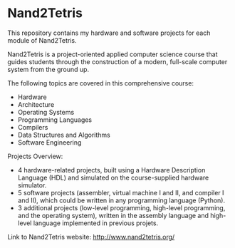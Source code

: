# Nand2Tetris

This repository contains my hardware and software projects for each module of Nand2Tetris.

Nand2Tetris is a project-oriented applied computer science course that guides students through the construction of a modern, full-scale computer system from the ground up.

The following topics are covered in this comprehensive course:
<ul>
<li>Hardware</li>
<li>Architecture</li>
<li>Operating Systems</li>
<li>Programming Languages</li>
<li>Compilers</li>
<li>Data Structures and Algorithms</li>
<li>Software Engineering</li>
</ul>

Projects Overview:
<ul>
<li>4 hardware-related projects, built using a Hardware Description Language (HDL) and simulated on the course-supplied hardware simulator.</li> 
<li>5 software projects (assembler, virtual machine I and II, and compiler I and II), which could be written in any programming language (Python).</li>
<li>3 additional projects (low-level programming, high-level programming, and the operating system), written in the assembly language and high-level language implemented in previous projets.</li>
</ul>

Link to Nand2Tetris website: http://www.nand2tetris.org/
